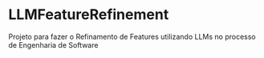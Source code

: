 # LLMFeatureRefinement
Projeto para fazer o Refinamento de Features utilizando LLMs no processo de Engenharia de Software
